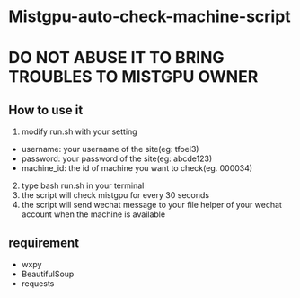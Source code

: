 # Mistgpu-auto-check-machine-script

# DO NOT ABUSE IT TO BRING TROUBLES TO MISTGPU OWNER

## How to use it
1. modify run.sh with your setting
- username: your username of the site(eg: tfoel3)
- password: your password of the site(eg: abcde123)
- machine_id: the id of machine you want to check(eg. 000034)
2. type bash run.sh in your terminal
3. the script will check mistgpu for every 30 seconds
4. the script will send wechat message to your file helper of your wechat account when the machine is available

## requirement
- wxpy
- BeautifulSoup
- requests

